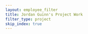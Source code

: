 ```yaml
---
layout: employee_filter
title: Jordan Guinn's Project Work
filter_type: project
skip_index: true
---
```

